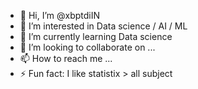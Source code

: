 - 👋 Hi, I’m @xbptdiIN
- 👀 I’m interested in Data science / AI / ML
- 🌱 I’m currently learning Data science
- 💞️ I’m looking to collaborate on ...
- 📫 How to reach me ...
- ⚡ Fun fact: I like statistix > all subject

<!---
xbptdiIN/xbptdiIN is a ✨ special ✨ repository because its `README.md` (this file) appears on your GitHub profile.
You can click the Preview link to take a look at your changes.
--->
